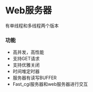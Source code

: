 # Web服务器 
有单线程和多线程两个版本

### 功能
- 高并发，高性能
- 支持GET请求
- 支持优雅关闭
- 时间堆定时器
- 服务器有读写BUFFER
- Fast_cgi服务器和web服务器进行交互


